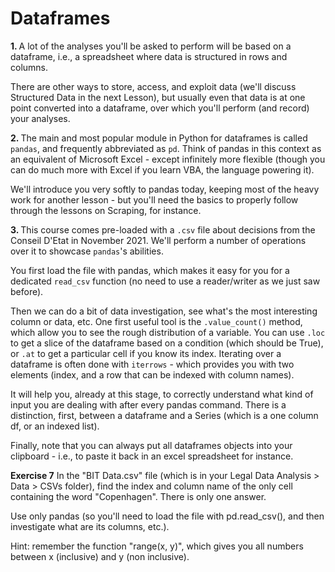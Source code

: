 # Dataframes

<b>1. </b>A lot of the analyses you'll be asked to perform will be based on a dataframe, i.e., a spreadsheet where 
data is structured in rows and columns. 

There are other ways to store, access, and exploit data (we'll discuss Structured Data in the next Lesson), but 
usually even that data is at one point converted into a dataframe, over which you'll perform (and record) your analyses.

<b>2. </b>The main and most popular module in Python for dataframes is called `pandas`, and frequently abbreviated 
as `pd`. Think of pandas in this context as an equivalent of Microsoft Excel - except 
infinitely more flexible (though you can do much more with Excel if you learn VBA, the language powering it).

We'll introduce you very softly to pandas today, keeping most of the heavy work for another lesson - but you'll need 
the basics to properly follow through the lessons on Scraping, for instance.

<b>3. </b>This course comes pre-loaded with a `.csv` file about decisions from the Conseil D'Etat in November 2021. 
We'll perform a number of operations over it to showcase `pandas`'s abilities.

You first load the file with pandas, which makes it easy for you for a dedicated `read_csv` function (no need to use 
a reader/writer as we just saw before).

Then we can do a bit of data investigation, see what's the most interesting column or data, etc. One first useful tool is the `.value_count()` method, 
which allow you to see the rough distribution of a variable. You can use `.loc` to get a slice of the dataframe 
based on a condition (which should be True), or `.at` to get a particular cell if you know its index. Iterating over a 
dataframe is often done with `iterrows` - which provides you with two elements (index, and a row that can be indexed 
with column names).

It will help you, already at this stage, to correctly understand what kind of input you are dealing with after every 
pandas command. There is a distinction, first, between a dataframe and a Series (which is a one column df, or an 
indexed list).

Finally, note that you can always put all dataframes objects into your clipboard - i.e., to paste it back in an 
excel spreadsheet for instance.

<b>Exercise 7</b>
In the "BIT Data.csv" file (which is in your Legal Data Analysis > Data > CSVs folder), find the index and column name of the only cell containing the word "Copenhagen". There is only one answer. 

Use only pandas (so you'll need to load the file with pd.read_csv(), and then investigate what are its columns, etc.).

Hint: remember the function "range(x, y)", which gives you all numbers between x (inclusive) and y (non inclusive).
